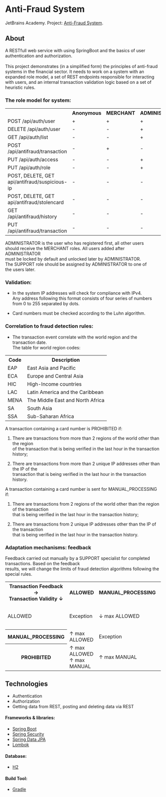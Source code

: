 # Anti-Fraud System
JetBrains Academy. Project: [Anti-Fraud System](https://hyperskill.org/projects/232?track=12).

## About
A RESTfull web service with using SpringBoot and the basics of user authentication and authorization. <br> <br>
This project demonstrates (in a simplified form) the principles of anti-fraud systems in the financial sector.
It needs to work on a system with an expanded role model, a set of REST endpoints responsible for interacting with users, and an internal transaction validation logic based on a set of heuristic rules.

### The role model for system:</br>
<table>
<tr>
    <th></th>
    <th>Anonymous</th>
    <th>MERCHANT</th>
    <th>ADMINISTRATOR</th>
    <th>SUPPORT</th>
</tr>
<tr>
    <td>POST /api/auth/user</td>
    <td>+</td>
    <td>+</td>
    <td>+</td>
    <td>+</td>
</tr>
<tr>
    <td>DELETE /api/auth/user</td>
    <td>-</td>
    <td>-</td>
    <td>+</td>
    <td>-</td>
</tr>
<tr>
    <td>GET /api/auth/list</td>
    <td>-</td>
    <td>-</td>
    <td>+</td>
    <td>+</td>
</tr>
<tr>
    <td>POST /api/antifraud/transaction</td>
    <td>-</td>
    <td>+</td>
    <td>-</td>
    <td>-</td>
</tr>
<tr>
    <td>PUT /api/auth/access</td>
    <td>-</td>
    <td>-</td>
    <td>+</td>
    <td>-</td>
</tr>
<tr>
    <td>PUT /api/auth/role</td>
    <td>-</td>
    <td>-</td>
    <td>+</td>
    <td>-</td>
</tr>
<tr>
    <td>POST, DELETE, GET api/antifraud/suspicious-ip</td>
    <td>-</td>
    <td>-</td>
    <td>-</td>
    <td>+</td>
</tr>
<tr>
    <td>POST, DELETE, GET api/antifraud/stolencard</td>
    <td>-</td>
    <td>-</td>
    <td>-</td>
    <td>+</td>
</tr>
<tr>
    <td>GET /api/antifraud/history</td>
    <td>-</td>
    <td>-</td>
    <td>-</td>
    <td>+</td>
</tr>
<tr>
    <td>PUT /api/antifraud/transaction</td>
    <td>-</td>
    <td>-</td>
    <td>-</td>
    <td>+</td>
</tr>
</table>

ADMINISTRATOR is the user who has registered first, all other users</br>
should receive the MERCHANT roles. All users added after ADMINISTRATOR</br>
must be locked by default and unlocked later by ADMINISTRATOR.</br>
The SUPPORT role should be assigned by ADMINISTRATOR to one of</br>
the users later.

### Validation:
* In the system  IP addresses will check for compliance with IPv4.</br>
  Any address following this format consists of four series of numbers</br>
  from 0 to 255 separated by dots.

* Card numbers must be checked according to the Luhn algorithm.

### Correlation to fraud detection rules:

* The transaction event correlate with the world region and the transaction date.</br>
  The table for world region codes:

<table>
    <tr>
        <th>Code</th>
        <th>Description</th>
    </tr>
    <tr>
        <td>EAP</td>
        <td>East Asia and Pacific</td>
    </tr>
    <tr>
        <td>ECA</td>
        <td>Europe and Central Asia</td>
    </tr>
    <tr>
        <td>HIC</td>
        <td>High-Income countries</td>
    </tr>
    <tr>
        <td>LAC</td>
        <td>Latin America and the Caribbean</td>
    </tr>
    <tr>
        <td>MENA</td>
        <td>The Middle East and North Africa</td>
    </tr>
    <tr>
        <td>SA</td>
        <td>South Asia</td>
    </tr>
    <tr>
        <td>SSA</td>
        <td>Sub-Saharan Africa</td>
    </tr>
</table>

A transaction containing a card number is PROHIBITED if:

1. There are transactions from more than 2 regions of the world other than the region</br>
   of the transaction that is being verified in the last hour in the transaction history;

2. There are transactions from more than 2 unique IP addresses other than the IP of the</br>
   transaction that is being verified in the last hour in the transaction history.

A transaction containing a card number is sent for MANUAL_PROCESSING if:

1. There are transactions from 2 regions of the world other than the region of the transaction</br>
   that is being verified in the last hour in the transaction history;

2. There are transactions from 2 unique IP addresses other than the IP of the transaction</br>
   that is being verified in the last hour in the transaction history.

### Adaptation mechanisms: feedback

Feedback carried out
manually by a SUPPORT specialist for completed transactions. Based on the feedback</br>
results, we will change the limits of fraud detection algorithms following the special rules.

<table>
    <tr>
        <th>Transaction Feedback →</br>
        Transaction Validity ↓</th>
        <th>ALLOWED</th>
        <th>MANUAL_PROCESSING</th>
        <th>PROHIBITED</th>
    </tr>
    <tr>
        <td>ALLOWED</td>
        <td>Exception</td>
        <td>↓ max ALLOWED</td>
        <td>↓ max ALLOWED
            </br>↓ max MANUAL</td>
    </tr>
    <tr>
        <th>MANUAL_PROCESSING</th>
        <td>↑ max ALLOWED</td>
        <td>Exception</td>
        <td>↓ max MANUAL</td>
    </tr>
    <tr>
        <th>PROHIBITED</th>
        <td>↑ max ALLOWED</br>
            ↑ max MANUAL</td>
        <td>↑ max MANUAL</td>
        <td>Exception</td>
    </tr>
    </tbody>
</table>

## Technologies

* Authentication
* Authorization
* Getting data from REST, posting and deleting data via REST

#### Frameworks & libraries:
* [Spring Boot](https://spring.io/projects/spring-boot)
* [Spring Security](https://spring.io/projects/spring-security)
* [Spring Data JPA](https://spring.io/projects/spring-data-jpa)
* [Lombok](https://projectlombok.org/)

#### Database:
* [H2](https://www.h2database.com/)

#### Build Tool:
* [Gradle](https://gradle.org/)



